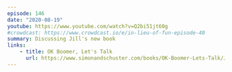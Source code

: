 ```yaml
---
episode: 146
date: "2020-08-19"
youtube: https://www.youtube.com/watch?v=Q2bi51jt60g
#crowdcast: https://www.crowdcast.io/e/in-lieu-of-fun-episode-40
summary: Discussing Jill's new book
links:
    - title: OK Boomer, Let's Talk
      url: https://www.simonandschuster.com/books/OK-Boomer-Lets-Talk/Jill-Filipovic/9781982153762
---
```

